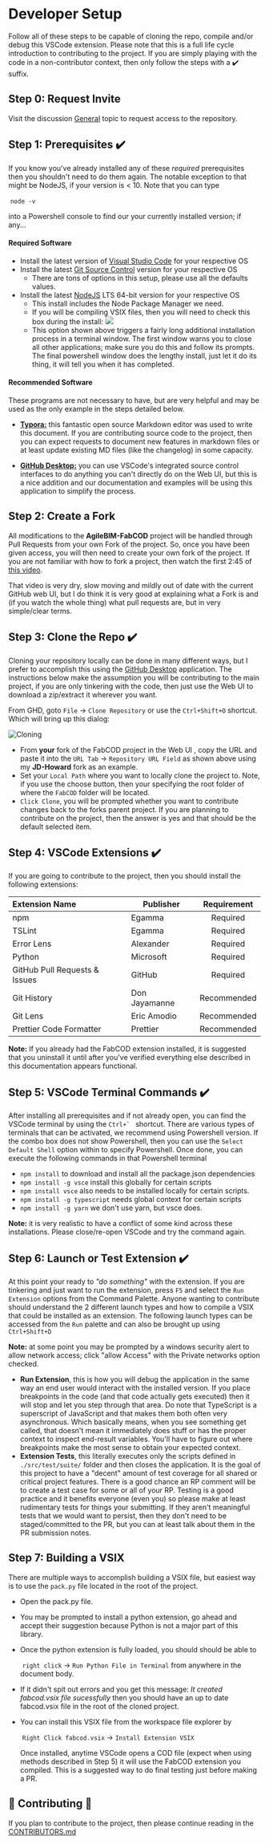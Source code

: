 # Developer Setup

Follow all of these steps to be capable of cloning the repo, compile and/or debug this VSCode extension. Please note that this is a full life cycle introduction to contributing to the project. If you are simply playing with the code in a non-contributor context, then only follow the steps with a :heavy_check_mark: suffix.



## Step 0: Request Invite

Visit the discussion [General](https://github.com/AgileBIM/FabCOD/discussions/4) topic to request access to the repository.



## Step 1: Prerequisites :heavy_check_mark:

If you know you've already installed any of these *required* prerequisites then you shouldn't need to do them again. The notable exception to that might be NodeJS, if your version is < 10. Note that you can type 

​	`node -v` 

into a Powershell console to find our your currently installed version; if any...

#### Required Software

- Install the latest version of [Visual Studio Code](https://code.visualstudio.com/Download) for your respective OS
- Install the latest [Git Source Control](https://git-scm.com/downloads) version for your respective OS
  - There are tons of options in this setup, please use all the defaults values.
- Install the latest [NodeJS](https://nodejs.org/en/download/) LTS 64-bit version for your respective OS
  - This install includes the Node Package Manager we need.
  - If you will be compiling VSIX files, then you will need to check this box during the install:
    ![](image/nodenative.png)
  - This option shown above triggers a fairly long additional installation process in a terminal window. The first window warns you to close all other applications; make sure you do this and follow its prompts. The final powershell window does the lengthy install, just let it do its thing, it will tell you when it has completed.



#### Recommended Software

These programs are not necessary to have, but are very helpful and may be used as the only example in the steps detailed below.

- **[Typora:](https://typora.io/)** this fantastic open source Markdown editor was used to write this document. If you are contributing source code to the project, then you can expect requests to document new features in markdown files or at least update existing MD files (like the changelog) in some capacity.

- [**GitHub Desktop:**](https://desktop.github.com/)  you can use VSCode's integrated source control interfaces to do anything you can't directly do on the Web UI, but this is a nice addition and our documentation and examples will be using this application to simplify the process.



## Step 2: Create a Fork

All modifications to the **AgileBIM-FabCOD** project will be handled through Pull Requests from your own Fork of the project. So, once you have been given access, you will then need to create your own fork of the project. If you are not familiar with how to fork a project, then watch the first 2:45 of [this video](https://www.youtube.com/watch?v=ggP3jBpWZwQ).

That video is very dry, slow moving and mildly out of date with the current GitHub web UI, but I do think it is very good at explaining what a Fork is and (if you watch the whole thing) what pull requests are, but in very simple/clear terms. 



## Step 3: Clone the Repo :heavy_check_mark:

Cloning your repository locally can be done in many different ways, but I prefer to accomplish this using the [GitHub Desktop](https://desktop.github.com/) application. The instructions below make the assumption you will be contributing to the main project, if you are only tinkering with the code, then just use the Web UI to download a zip/extract it wherever you want.

From GHD, goto `File` -> `Clone Repository` or use the `Ctrl+Shift+O` shortcut. Which will bring up this dialog:

![Cloning](image/cloning.png)

- From **your** fork of the FabCOD project in the Web UI , copy the URL and paste it into the 
  	`URL Tab` -> `Repository URL Field` 
  as shown above using my **JD-Howard** fork as an example. 
- Set your `Local Path` where you want to locally clone the project to. Note, if you use the choose button, then your specifying the root folder of where the `FabCOD` folder will be located.
- `Click Clone`, you will be prompted whether you want to contribute changes back to the forks parent project. If you are planning to contribute on the project, then the answer is yes and that should be the default selected item.



## Step 4: VSCode Extensions :heavy_check_mark:

If you are going to contribute to the project, then you should install the following extensions:

| Extension Name                | Publisher     | Requirement |
| :---------------------------- | ------------- | :---------: |
| npm                           | Egamma        |  Required   |
| TSLint                        | Egamma        |  Required   |
| Error Lens                    | Alexander     |  Required   |
| Python                        | Microsoft     |  Required   |
| GitHub Pull Requests & Issues | GitHub        |  Required   |
| Git History                   | Don Jayamanne | Recommended |
| Git Lens                      | Eric Amodio   | Recommended |
| Prettier Code Formatter       | Prettier      | Recommended |

**Note:** If you already had the FabCOD extension installed, it is suggested that you uninstall it until after you've verified everything else described in this documentation appears functional.



## Step 5: VSCode Terminal Commands :heavy_check_mark:

After installing all prerequisites and if not already open, you can find the VSCode terminal by using the ``Ctrl+` ``  shortcut.  There are various types of terminals that can be activated, we recommend using Powershell version. If the combo box does not show Powershell, then you can use the `Select Default Shell` option within to specify Powershell. Once done, you can execute the following commands in that Powershell terminal

* `npm install` to download and install all the package.json dependencies
* `npm install -g vsce`  install this globally for certain scripts
* `npm install vsce` also needs to be installed locally for certain scripts.
* `npm install -g typescript` needs global context for certain scripts
* `npm install -g yarn` we don't use yarn, but vsce does.

**Note:** it is very realistic to have a conflict of some kind across these installations. Please close/re-open VSCode and try the command again.



## Step 6: Launch or Test Extension :heavy_check_mark:

At this point your ready to *"do something"* with the extension. If you are tinkering and just want to run the extension, press `F5` and select the `Run Extension` options from the Command Palette. Anyone wanting to contribute should understand the 2 different launch types and how to compile a VSIX that could be installed as an extension. The following launch types can be accessed from the `Run` palette and can also be brought up using `Ctrl+Shift+D`

**Note:** at some point you may be prompted by a windows security alert to allow network access; click "allow Access" with the Private networks option checked.

- **Run Extension**, this is how you will debug the application in the same way an end user would interact with the installed version.  If you place breakpoints in the code (and that code actually gets executed) then it will stop and let you step through that area. Do note that TypeScript is a superscript of JavaScript and that makes them both often very asynchronous. Which basically means, when you see something get called, that doesn't mean it immediately does stuff or has the proper context to inspect end-result variables. You'll have to figure out where breakpoints make the most sense to obtain your expected context.
- **Extension Tests**, this literally executes only the scripts defined in `./src/test/suite/` folder and then closes the application. It is the goal of this project to have a "decent" amount of test coverage for all shared or critical project features. There is a good chance an RP comment will be to create a test case for some or all of your RP. Testing is a good practice and it benefits everyone (even you) so please make at least rudimentary tests for things your submitting. If they aren't meaningful tests that we would want to persist, then they don't need to be staged/committed to the PR, but you can at least talk about them in the PR submission notes. 



## Step 7: Building a VSIX

There are multiple ways to accomplish building a VSIX file, but easiest way is to use the `pack.py` file located in the root of the project. 

- Open the pack.py file. 

- You may be prompted to install a python extension, go ahead and accept their suggestion because Python is not a major part of this library. 

- Once the python extension is fully loaded, you should should be able to 

  ​		`right click` -> `Run Python File in Terminal`
  from anywhere in the document body.

- If it didn't spit out errors and you get this message:
  *It created fabcod.vsix file sucessfully*
  then you should have an up to date fabcod.vsix file in the root of the cloned project.

- You can install this VSIX file from the workspace file explorer by

  ​		`Right Click fabcod.vsix` -> `Install Extension VSIX` 

  Once installed, anytime VSCode opens a COD file (expect when using methods described in Step 5) it will use the FabCOD extension you compiled. This is a suggested way to do final testing just before making a PR.



## :gift: Contributing :gift:

If you plan to contribute to the project, then please continue reading in the [CONTRIBUTORS.md](CONTRIBUTORS.md)

